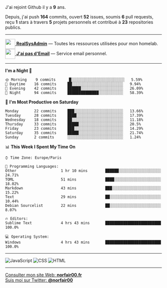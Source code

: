 J'ai rejoint Github il y a **9** ans.

Depuis, j'ai push **164** commits, ouvert **52** issues, soumis **6** pull requests, reçu **1** stars à travers **5** projets personnels et contribué à **23** repositories publics.

---

[<img src="https://avatars2.githubusercontent.com/u/64165263?s=96&v=4" width="32" height="32" align="center"> **RealSysAdmin**](https://github.com/realsysadmin-icu) — Toutes les ressources utilisées pour mon homelab.  
[<img src="https://avatars1.githubusercontent.com/u/65110091?s=96&v=4" width="32" height="32" align="center"> **J'ai pas d'Email**](https://github.com/jaipasdemail) — Service email personnel.  

---

<!--START_SECTION:waka-->
**I'm a Night 🦉** 

```text
🌞 Morning    9 commits      █░░░░░░░░░░░░░░░░░░░░░░░░   5.59% 
🌆 Daytime    16 commits     ██░░░░░░░░░░░░░░░░░░░░░░░   9.94% 
🌃 Evening    42 commits     ██████░░░░░░░░░░░░░░░░░░░   26.09% 
🌙 Night      94 commits     ██████████████░░░░░░░░░░░   58.39%

```
📅 **I'm Most Productive on Saturday** 

```text
Monday       22 commits     ███░░░░░░░░░░░░░░░░░░░░░░   13.66% 
Tuesday      28 commits     ████░░░░░░░░░░░░░░░░░░░░░   17.39% 
Wednesday    18 commits     ██░░░░░░░░░░░░░░░░░░░░░░░   11.18% 
Thursday     33 commits     █████░░░░░░░░░░░░░░░░░░░░   20.5% 
Friday       23 commits     ███░░░░░░░░░░░░░░░░░░░░░░   14.29% 
Saturday     35 commits     █████░░░░░░░░░░░░░░░░░░░░   21.74% 
Sunday       2 commits      ░░░░░░░░░░░░░░░░░░░░░░░░░   1.24%

```


📊 **This Week I Spent My Time On** 

```text
⌚︎ Time Zone: Europe/Paris

💬 Programming Languages: 
Other                    1 hr 10 mins        ██████░░░░░░░░░░░░░░░░░░░   24.71% 
TOML                     51 mins             ████░░░░░░░░░░░░░░░░░░░░░   18.02% 
Markdown                 43 mins             ███░░░░░░░░░░░░░░░░░░░░░░   15.22% 
Text                     29 mins             ██░░░░░░░░░░░░░░░░░░░░░░░   10.44% 
Debian Sourcelist        22 mins             ██░░░░░░░░░░░░░░░░░░░░░░░   8.07%

🔥 Editors: 
Sublime Text             4 hrs 43 mins       █████████████████████████   100.0%

💻 Operating System: 
Windows                  4 hrs 43 mins       █████████████████████████   100.0%

```


<!--END_SECTION:waka-->

---

![JavaScript](https://img.shields.io/static/v1?style=for-the-badge&label=JavaScript&color=555&labelColor=%23f1e05a&message=67.7%25)
![CSS](https://img.shields.io/static/v1?style=for-the-badge&label=CSS&color=555&labelColor=%23563d7c&message=18.8%25)
![HTML](https://img.shields.io/static/v1?style=for-the-badge&label=HTML&color=555&labelColor=%23e34c26&message=13.4%25)

---

[Consulter mon site Web: **norfair00.fr**](https://norfair00.fr/)  
[Suis moi sur Twitter: **@norfair00**](https://twitter.com/norfair00)
